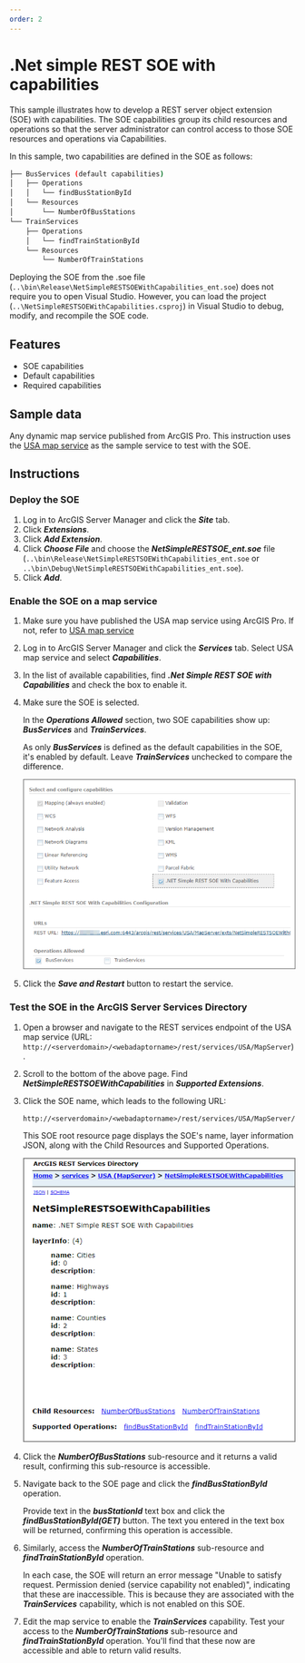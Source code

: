 ```yaml
---
order: 2
---
```


# .Net simple REST SOE with capabilities

This sample illustrates how to develop a REST server object extension (SOE) with capabilities. The SOE capabilities group its child resources and operations so that the server administrator can control access to those SOE resources and operations via Capabilities.

In this sample, two capabilities are defined in the SOE as follows:

```bash
├── BusServices (default capabilities)
│   ├── Operations
│   │   └── findBusStationById
│   └── Resources
│       └── NumberOfBusStations
└── TrainServices
    ├── Operations
    │   └── findTrainStationById
    └── Resources
        └── NumberOfTrainStations
```

Deploying the SOE from the .soe file (`..\bin\Release\NetSimpleRESTSOEWithCapabilities_ent.soe`) does not require you to open Visual Studio. However, you can load the project (`..\NetSimpleRESTSOEWithCapabilities.csproj`) in Visual Studio to debug, modify, and recompile the SOE code.

## Features

* SOE capabilities
* Default capabilities
* Required capabilities

## Sample data

Any dynamic map service published from ArcGIS Pro. This instruction uses the [USA map service](../../../ReadMe.md#1-usa-service) as the sample service to test with the SOE.

## Instructions

### Deploy the SOE

1. Log in to ArcGIS Server Manager and click the ***Site*** tab.
2. Click ***Extensions***.
3. Click ***Add Extension***.
4. Click ***Choose File*** and choose the ***NetSimpleRESTSOE_ent.soe*** file (`..\bin\Release\NetSimpleRESTSOEWithCapabilities_ent.soe` or `..\bin\Debug\NetSimpleRESTSOEWithCapabilities_ent.soe`).
5. Click ***Add***.

### Enable the SOE on a map service

1. Make sure you have published the USA map service using ArcGIS Pro. If not, refer to [USA map service](../../../ReadMe.md#1-usa-service)
2. Log in to ArcGIS Server Manager and click the ***Services*** tab. Select USA map service and select ***Capabilities***.
3. In the list of available capabilities, find ***.Net Simple REST SOE with Capabilities*** and check the box to enable it.
4. Make sure the SOE is selected.

   In the ***Operations Allowed*** section, two SOE capabilities show up: ***BusServices*** and ***TrainServices***.

   As only ***BusServices*** is defined as the default capabilities in the SOE, it's enabled by default. Leave ***TrainServices*** unchecked to compare the difference.

   ![](../../../../images/netsp/NetCapabilities0.png "Net Capabilities Sample")
5. Click the ***Save and Restart*** button to restart the service.

### Test the SOE in the ArcGIS Server Services Directory

1. Open a browser and navigate to the REST services endpoint of the USA map service (URL: `http://<serverdomain>/<webadaptorname>/rest/services/USA/MapServer`).
2. Scroll to the bottom of the above page. Find ***NetSimpleRESTSOEWithCapabilities*** in ***Supported Extensions***.
3. Click the SOE name, which leads to the following URL:

    ```
    http://<serverdomain>/<webadaptorname>/rest/services/USA/MapServer/exts/NetSimpleRESTSOEWithCapabilities
    ```

   This SOE root resource page displays the SOE's name, layer information JSON, along with the Child Resources and Supported Operations.

   ![](../../../../images/netsp/NetCapabilities1.png "Net Capabilities Sample")
4. Click the ***NumberOfBusStations*** sub-resource and it returns a valid result, confirming this sub-resource is accessible.
5. Navigate back to the SOE page and click the ***findBusStationById*** operation.

   Provide text in the ***busStationId*** text box and click the ***findBusStationById(GET)*** button. The text you entered in the text box will be returned, confirming this operation is accessible.
6. Similarly, access the ***NumberOfTrainStations*** sub-resource and ***findTrainStationById*** operation.

   In each case, the SOE will return an error message "Unable to satisfy request. Permission denied (service capability not enabled)", indicating that these are inaccessible. This is because they are associated with the ***TrainServices*** capability, which is not enabled on this SOE.
7. Edit the map service to enable the ***TrainServices*** capability. Test your access to the ***NumberOfTrainStations*** sub-resource and ***findTrainStationById*** operation. You'll find that these now are accessible and able to return valid results.


